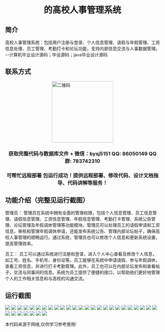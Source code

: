 <p><h1 align="center">的高校人事管理系统</h1></p>

## 简介
高校人事管理系统：包括用户注册与登录、个人信息管理、请假与年假管理、工资信息处理、员工管理、考勤打卡和论坛功能，支持内部信息交流与人事数据管理。    --计算机毕业设计源码；毕设源码；java毕业设计源码


## 联系方式
<img src="https://bs-1329754181.cos.ap-shanghai.myqcloud.com/wx.jpg" alt="二维码" style="display: block; margin: 0 auto;" width="200px">
<p><h3 align="center">获取完整代码与数据库文件 + 微信：bysj5151 QQ: 86050149 QQ群: 783742310</h3></p>
<p><h3 align="center">可帮忙远程部署 包运行成功！提供远程部署、修改代码、设计文档指导、代码讲解等服务！</h3></p>

## 功能介绍（完整见运行截图）
管理员： 管理员在系统中拥有全面的管理权限，包括个人信息管理、员工信息管理、请假信息管理、工资信息管理、年假信息管理、考勤打卡管理、系统公告管理、论坛管理及年假调休管理等功能模块。管理员可以处理员工的请假申请和工资信息，审核和管理年假调休申请，还能发布系统公告、管理内部论坛帖子，确保高校人事管理的顺畅运行。通过系统，管理员也可以修改个人信息和更新系统设置，提高管理效率。

员工： 员工可以通过系统进行注册和登录，进入个人中心查看及修改个人信息，如工号、姓名、手机号、身份证等。员工能够在系统中申请请假、参与年假调休，查看工资信息，并进行打卡考勤管理。此外，员工也可以在内部论坛发布和查看帖子，交流与同事间的信息。系统为员工提供了便捷的接口，以帮助他们更好地管理个人的工作相关信息和与高校的沟通交流。


## 运行截图
![](https://bs-1329754181.cos.ap-shanghai.myqcloud.com/ssm/CollegePersonnelManagementSystem/img/001.jpg)
![](https://bs-1329754181.cos.ap-shanghai.myqcloud.com/ssm/CollegePersonnelManagementSystem/img/002.jpg)
![](https://bs-1329754181.cos.ap-shanghai.myqcloud.com/ssm/CollegePersonnelManagementSystem/img/003.jpg)
![](https://bs-1329754181.cos.ap-shanghai.myqcloud.com/ssm/CollegePersonnelManagementSystem/img/004.jpg)
![](https://bs-1329754181.cos.ap-shanghai.myqcloud.com/ssm/CollegePersonnelManagementSystem/img/005.jpg)
![](https://bs-1329754181.cos.ap-shanghai.myqcloud.com/ssm/CollegePersonnelManagementSystem/img/006.jpg)
![](https://bs-1329754181.cos.ap-shanghai.myqcloud.com/ssm/CollegePersonnelManagementSystem/img/007.jpg)
![](https://bs-1329754181.cos.ap-shanghai.myqcloud.com/ssm/CollegePersonnelManagementSystem/img/008.jpg)
![](https://bs-1329754181.cos.ap-shanghai.myqcloud.com/ssm/CollegePersonnelManagementSystem/img/009.jpg)
![](https://bs-1329754181.cos.ap-shanghai.myqcloud.com/ssm/CollegePersonnelManagementSystem/img/010.jpg)
![](https://bs-1329754181.cos.ap-shanghai.myqcloud.com/ssm/CollegePersonnelManagementSystem/img/011.jpg)
![](https://bs-1329754181.cos.ap-shanghai.myqcloud.com/ssm/CollegePersonnelManagementSystem/img/012.jpg)
![](https://bs-1329754181.cos.ap-shanghai.myqcloud.com/ssm/CollegePersonnelManagementSystem/img/013.jpg)
![](https://bs-1329754181.cos.ap-shanghai.myqcloud.com/ssm/CollegePersonnelManagementSystem/img/014.jpg)
![](https://bs-1329754181.cos.ap-shanghai.myqcloud.com/ssm/CollegePersonnelManagementSystem/img/015.jpg)
![](https://bs-1329754181.cos.ap-shanghai.myqcloud.com/ssm/CollegePersonnelManagementSystem/img/016.jpg)
![](https://bs-1329754181.cos.ap-shanghai.myqcloud.com/ssm/CollegePersonnelManagementSystem/img/017.jpg)
![](https://bs-1329754181.cos.ap-shanghai.myqcloud.com/ssm/CollegePersonnelManagementSystem/img/018.jpg)
![](https://bs-1329754181.cos.ap-shanghai.myqcloud.com/ssm/CollegePersonnelManagementSystem/img/019.jpg)
![](https://bs-1329754181.cos.ap-shanghai.myqcloud.com/ssm/CollegePersonnelManagementSystem/img/020.jpg)
![](https://bs-1329754181.cos.ap-shanghai.myqcloud.com/ssm/CollegePersonnelManagementSystem/img/021.jpg)
![](https://bs-1329754181.cos.ap-shanghai.myqcloud.com/ssm/CollegePersonnelManagementSystem/img/022.jpg)
![](https://bs-1329754181.cos.ap-shanghai.myqcloud.com/ssm/CollegePersonnelManagementSystem/img/023.jpg)
![](https://bs-1329754181.cos.ap-shanghai.myqcloud.com/ssm/CollegePersonnelManagementSystem/img/024.jpg)
![](https://bs-1329754181.cos.ap-shanghai.myqcloud.com/ssm/CollegePersonnelManagementSystem/img/025.jpg)
![](https://bs-1329754181.cos.ap-shanghai.myqcloud.com/ssm/CollegePersonnelManagementSystem/img/026.jpg)
![](https://bs-1329754181.cos.ap-shanghai.myqcloud.com/ssm/CollegePersonnelManagementSystem/img/027.jpg)
![](https://bs-1329754181.cos.ap-shanghai.myqcloud.com/ssm/CollegePersonnelManagementSystem/img/028.jpg)
![](https://bs-1329754181.cos.ap-shanghai.myqcloud.com/ssm/CollegePersonnelManagementSystem/img/029.jpg)
![](https://bs-1329754181.cos.ap-shanghai.myqcloud.com/ssm/CollegePersonnelManagementSystem/img/030.jpg)
![](https://bs-1329754181.cos.ap-shanghai.myqcloud.com/ssm/CollegePersonnelManagementSystem/img/031.jpg)
![](https://bs-1329754181.cos.ap-shanghai.myqcloud.com/ssm/CollegePersonnelManagementSystem/img/032.jpg)

<p>本代码来源于网络,仅供学习参考使用!</p>
